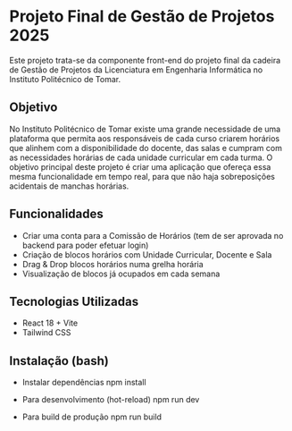 # Projeto Final de Gestão de Projetos 2025

Este projeto trata-se da componente front-end do projeto final da cadeira de Gestão de Projetos da Licenciatura em Engenharia Informática no Instituto Politécnico de Tomar.

## Objetivo

No Instituto Politécnico de Tomar existe uma grande necessidade de uma plataforma que permita aos responsáveis de cada curso criarem horários que alinhem com a disponibilidade do docente, das salas e cumpram com as necessidades horárias de cada unidade curricular em cada turma.
O objetivo principal deste projeto é criar uma aplicação que ofereça essa mesma funcionalidade em tempo real, para que não haja sobreposições acidentais de manchas horárias.

## Funcionalidades

- Criar uma conta para a Comissão de Horários (tem de ser aprovada no backend para poder efetuar login)
- Criação de blocos horários com Unidade Curricular, Docente e Sala
- Drag & Drop blocos horários numa grelha horária
- Visualização de blocos já ocupados em cada semana

## Tecnologias Utilizadas

- React 18 + Vite
- Tailwind CSS

## Instalação (bash)

- Instalar dependências
npm install

- Para desenvolvimento (hot-reload)
npm run dev

- Para build de produção
npm run build
